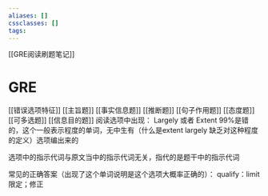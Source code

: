 ```yaml
---
aliases: []
cssclasses: []
tags:
---
```

[[GRE阅读刷题笔记]]
# GRE
[[错误选项特征]]
[[主旨题]]
[[事实信息题]]
[[推断题]]
[[句子作用题]]
[[态度题]]
[[可多选题]]
[[信息目的题]]
阅读选项中出现：
Largely 或者 Extent 99%是错的，这个一般表示程度的单词，无中生有（什么是extent largely 缺乏对这种程度的定义）选项编出来的

选项中的指示代词与原文当中的指示代词无关，指代的是题干中的指示代词

常见的正确答案（出现了这个单词说明是这个选项大概率正确的）：
qualify：limit
限定；修正